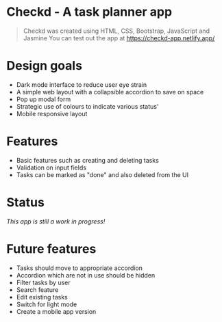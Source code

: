 # Checkd - A task planner app
> Checkd was created using HTML, CSS, Bootstrap, JavaScript and Jasmine
You can test out the app at https://checkd-app.netlify.app/

# Design goals
* Dark mode interface to reduce user eye strain
* A simple web layout with a collapsible accordion to save on space
* Pop up modal form 
* Strategic use of colours to indicate various status'
* Mobile responsive layout

# Features
* Basic features such as creating and deleting tasks
* Validation on input fields
* Tasks can be marked as "done" and also deleted from the UI

# Status
*This app is still a work in progress!*

# Future features
* Tasks should move to appropriate accordion
* Accordion which are not in use should be hidden
* Filter tasks by user
* Search feature
* Edit existing tasks
* Switch for light mode
* Create a mobile app version
